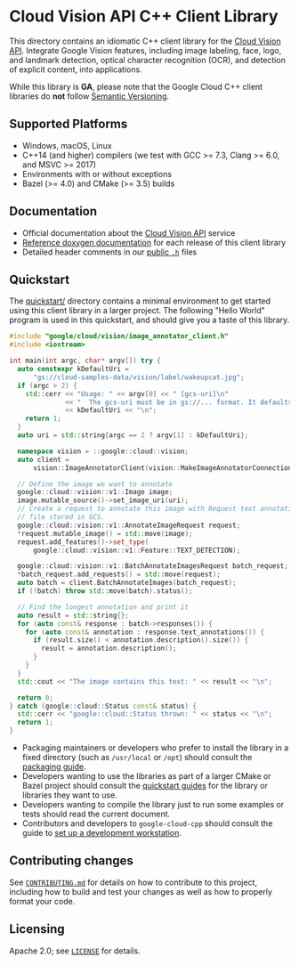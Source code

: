 # Cloud Vision API C++ Client Library

This directory contains an idiomatic C++ client library for the
[Cloud Vision API][cloud-service-docs]. Integrate Google Vision
features, including image labeling, face, logo, and landmark detection, optical
character recognition (OCR), and detection of explicit content, into
applications.

While this library is **GA**, please note that the Google Cloud C++ client libraries do **not** follow
[Semantic Versioning](https://semver.org/).

## Supported Platforms

- Windows, macOS, Linux
- C++14 (and higher) compilers (we test with GCC >= 7.3, Clang >= 6.0, and
  MSVC >= 2017)
- Environments with or without exceptions
- Bazel (>= 4.0) and CMake (>= 3.5) builds

## Documentation

- Official documentation about the [Cloud Vision API][cloud-service-docs] service
- [Reference doxygen documentation][doxygen-link] for each release of this
  client library
- Detailed header comments in our [public `.h`][source-link] files

## Quickstart

The [quickstart/](quickstart/README.md) directory contains a minimal environment
to get started using this client library in a larger project. The following
"Hello World" program is used in this quickstart, and should give you a taste of
this library.

<!-- inject-quickstart-start -->

```cc
#include "google/cloud/vision/image_annotator_client.h"
#include <iostream>

int main(int argc, char* argv[]) try {
  auto constexpr kDefaultUri =
      "gs://cloud-samples-data/vision/label/wakeupcat.jpg";
  if (argc > 2) {
    std::cerr << "Usage: " << argv[0] << " [gcs-uri]\n"
              << "  The gcs-uri must be in gs://... format. It defaults to "
              << kDefaultUri << "\n";
    return 1;
  }
  auto uri = std::string{argc == 2 ? argv[1] : kDefaultUri};

  namespace vision = ::google::cloud::vision;
  auto client =
      vision::ImageAnnotatorClient(vision::MakeImageAnnotatorConnection());

  // Define the image we want to annotate
  google::cloud::vision::v1::Image image;
  image.mutable_source()->set_image_uri(uri);
  // Create a request to annotate this image with Request text annotations for a
  // file stored in GCS.
  google::cloud::vision::v1::AnnotateImageRequest request;
  *request.mutable_image() = std::move(image);
  request.add_features()->set_type(
      google::cloud::vision::v1::Feature::TEXT_DETECTION);

  google::cloud::vision::v1::BatchAnnotateImagesRequest batch_request;
  *batch_request.add_requests() = std::move(request);
  auto batch = client.BatchAnnotateImages(batch_request);
  if (!batch) throw std::move(batch).status();

  // Find the longest annotation and print it
  auto result = std::string{};
  for (auto const& response : batch->responses()) {
    for (auto const& annotation : response.text_annotations()) {
      if (result.size() < annotation.description().size()) {
        result = annotation.description();
      }
    }
  }
  std::cout << "The image contains this text: " << result << "\n";

  return 0;
} catch (google::cloud::Status const& status) {
  std::cerr << "google::cloud::Status thrown: " << status << "\n";
  return 1;
}
```

<!-- inject-quickstart-end -->

- Packaging maintainers or developers who prefer to install the library in a
  fixed directory (such as `/usr/local` or `/opt`) should consult the
  [packaging guide](/doc/packaging.md).
- Developers wanting to use the libraries as part of a larger CMake or Bazel
  project should consult the [quickstart guides](#quickstart) for the library
  or libraries they want to use.
- Developers wanting to compile the library just to run some examples or
  tests should read the current document.
- Contributors and developers to `google-cloud-cpp` should consult the guide to
  [set up a development workstation][howto-setup-dev-workstation].

## Contributing changes

See [`CONTRIBUTING.md`](/CONTRIBUTING.md) for details on how to
contribute to this project, including how to build and test your changes
as well as how to properly format your code.

## Licensing

Apache 2.0; see [`LICENSE`](/LICENSE) for details.

[cloud-service-docs]: https://cloud.google.com/vision
[doxygen-link]: https://googleapis.dev/cpp/google-cloud-vision/latest/
[howto-setup-dev-workstation]: /doc/contributor/howto-guide-setup-development-workstation.md
[source-link]: https://github.com/googleapis/google-cloud-cpp/tree/main/google/cloud/vision
